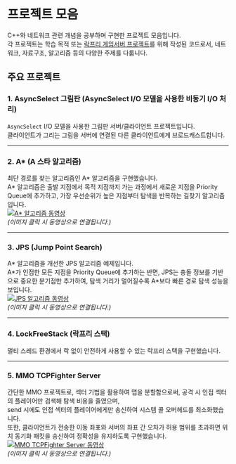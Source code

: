 # 프로젝트 모음

C++와 네트워크 관련 개념을 공부하며 구현한 프로젝트 모음입니다.  
각 프로젝트는 학습 목적 또는 [락프리 게임서버 프로젝트](https://github.com/dkdldjswkd/lockfree-gameserver-core-cpp)를 위해 작성된 코드로서, 네트워크, 자료구조, 알고리즘 등의 다양한 주제를 다룹니다.

## 주요 프로젝트

### 1. **AsyncSelect 그림판 (AsyncSelect I/O 모델을 사용한 비동기 I/O 처리)**
`AsyncSelect` I/O 모델을 사용한 그림판 서버/클라이언트 프로젝트입니다.  
클라이언트가 그리는 그림을 서버에 연결된 다른 클라이언트에게 브로드캐스트합니다.

---

### 2. **A\* (A 스타 알고리즘)**
최단 경로를 찾는 알고리즘인 A\* 알고리즘을 구현했습니다.  
A\* 알고리즘은 출발 지점에서 목적 지점까지 가는 과정에서 새로운 지점을 Priority Queue에 추가하고, 가장 우선순위가 높은 지점부터 탐색을 반복하는 길찾기 알고리즘입니다.  
[![A\* 알고리즘 동영상](https://img.youtube.com/vi/trbj_MLWv2k/0.jpg)](https://youtu.be/trbj_MLWv2k)  
*(이미지 클릭 시 동영상으로 연결됩니다.)*

---

### 3. **JPS (Jump Point Search)**
A\* 알고리즘을 개선한 JPS 알고리즘 예제입니다.  
A\*가 인접한 모든 지점을 Priority Queue에 추가하는 반면, JPS는 충돌 정보를 기반으로 중요한 분기점만 추가하여, 탐색 거리가 멀어질수록 A\*보다 빠른 경로 탐색 성능을 보입니다.  
[![JPS 알고리즘 동영상](https://img.youtube.com/vi/sMQnVRWcX2Y/0.jpg)](https://youtu.be/sMQnVRWcX2Y)  
*(이미지 클릭 시 동영상으로 연결됩니다.)*

---

### 4. **LockFreeStack (락프리 스택)**
멀티 스레드 환경에서 락 없이 안전하게 사용할 수 있는 락프리 스택을 구현했습니다.

---

### 5. **MMO TCPFighter Server**
간단한 MMO 프로젝트로, 섹터 기법을 활용하여 맵을 분할함으로써, 공격 시 인접 섹터의 플레이어만 검색해 탐색 비용을 줄였으며,  
send 시에도 인접 섹터의 플레이어에게만 송신하여 시스템 콜 오버헤드를 최소화했습니다.  
또한, 클라이언트가 전송한 이동 좌표와 서버의 좌표 간 오차가 허용 범위를 초과하면 위치 동기화 패킷을 송신하여 정확성을 유지하도록 구현했습니다.  
[![MMO TCPFighter Server 동영상](https://img.youtube.com/vi/HaJeUk6SPZY/0.jpg)](https://youtu.be/HaJeUk6SPZY)  
*(이미지 클릭 시 동영상으로 연결됩니다.)*

